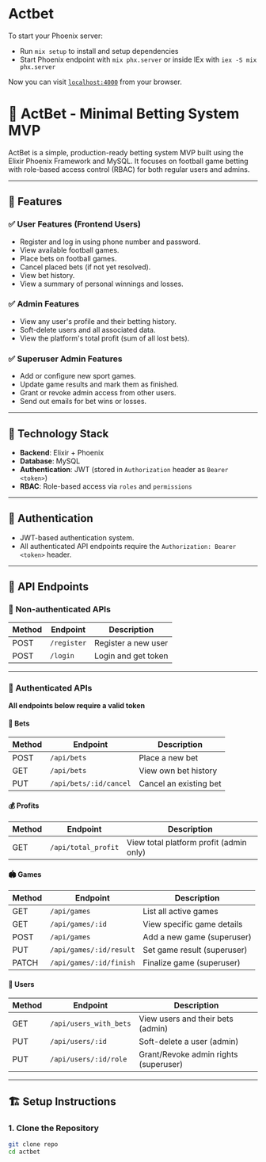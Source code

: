 # Actbet

To start your Phoenix server:

  * Run `mix setup` to install and setup dependencies
  * Start Phoenix endpoint with `mix phx.server` or inside IEx with `iex -S mix phx.server`

Now you can visit [`localhost:4000`](http://localhost:4000) from your browser.

# 🎯 ActBet - Minimal Betting System MVP

ActBet is a simple, production-ready betting system MVP built using the Elixir Phoenix Framework and MySQL. It focuses on football game betting with role-based access control (RBAC) for both regular users and admins.

---

## 📌 Features

### ✅ User Features (Frontend Users)

- Register and log in using phone number and password.
- View available football games.
- Place bets on football games.
- Cancel placed bets (if not yet resolved).
- View bet history.
- View a summary of personal winnings and losses.

### ✅ Admin Features

- View any user's profile and their betting history.
- Soft-delete users and all associated data.
- View the platform's total profit (sum of all lost bets).

### ✅ Superuser Admin Features

- Add or configure new sport games.
- Update game results and mark them as finished.
- Grant or revoke admin access from other users.
- Send out emails for bet wins or losses.

---

## 🚀 Technology Stack

- **Backend**: Elixir + Phoenix
- **Database**: MySQL
- **Authentication**: JWT (stored in `Authorization` header as `Bearer <token>`)
- **RBAC**: Role-based access via `roles` and `permissions`

---

## 🔐 Authentication

- JWT-based authentication system.
- All authenticated API endpoints require the `Authorization: Bearer <token>` header.

---

## 🔧 API Endpoints

### 📂 Non-authenticated APIs

| Method | Endpoint         | Description         |
|--------|------------------|---------------------|
| POST   | `/register`      | Register a new user |
| POST   | `/login`         | Login and get token |

---

### 🔐 Authenticated APIs

**All endpoints below require a valid token**

#### 🧾 Bets

| Method | Endpoint               | Description             |
|--------|------------------------|-------------------------|
| POST   | `/api/bets`            | Place a new bet         |
| GET    | `/api/bets`            | View own bet history    |
| PUT    | `/api/bets/:id/cancel` | Cancel an existing bet  |

#### 💰 Profits

| Method | Endpoint              | Description            |
|--------|-----------------------|------------------------|
| GET    | `/api/total_profit`   | View total platform profit (admin only) |

#### 🏟️ Games

| Method | Endpoint                     | Description               |
|--------|------------------------------|---------------------------|
| GET    | `/api/games`                 | List all active games     |
| GET    | `/api/games/:id`             | View specific game details |
| POST   | `/api/games`                 | Add a new game (superuser) |
| PUT    | `/api/games/:id/result`      | Set game result (superuser) |
| PATCH  | `/api/games/:id/finish`      | Finalize game (superuser) |

#### 👤 Users

| Method | Endpoint                     | Description                          |
|--------|------------------------------|--------------------------------------|
| GET    | `/api/users_with_bets`       | View users and their bets (admin)    |
| PUT    | `/api/users/:id`             | Soft-delete a user (admin)           |
| PUT    | `/api/users/:id/role`        | Grant/Revoke admin rights (superuser) |

---

## 🏗️ Setup Instructions

### 1. Clone the Repository

```bash
git clone repo
cd actbet

